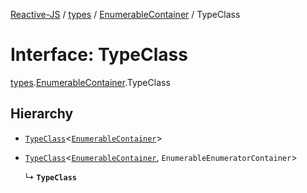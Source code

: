 [Reactive-JS](../README.md) / [types](../modules/types.md) / [EnumerableContainer](../modules/types.EnumerableContainer.md) / TypeClass

# Interface: TypeClass

[types](../modules/types.md).[EnumerableContainer](../modules/types.EnumerableContainer.md).TypeClass

## Hierarchy

- [`TypeClass`](types.EnumerableObservableContainers.TypeClass.md)<[`EnumerableContainer`](types.EnumerableContainer-1.md)\>

- [`TypeClass`](types.EnumerableContainers.TypeClass.md)<[`EnumerableContainer`](types.EnumerableContainer-1.md), `EnumerableEnumeratorContainer`\>

  ↳ **`TypeClass`**

